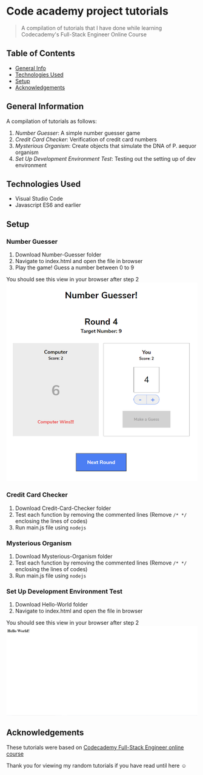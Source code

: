 # Code academy project tutorials

> A compilation of tutorials that I have done while learning Codecademy's Full-Stack Engineer Online Course

## Table of Contents

- [General Info](#general-information)
- [Technologies Used](#technologies-used)
- [Setup](#setup)
- [Acknowledgements](#acknowledgements)

## General Information

A compilation of tutorials as follows:

1. _Number Guesser_: A simple number guesser game
2. _Credit Card Checker_: Verification of credit card numbers
3. _Mysterious Organism_: Create objects that simulate the DNA of P. aequor organism
4. _Set Up Development Environment Test_: Testing out the setting up of dev environment

## Technologies Used

- Visual Studio Code
- Javascript ES6 and earlier

## Setup

### Number Guesser

1. Download Number-Guesser folder
2. Navigate to index.html and open the file in browser
3. Play the game! Guess a number between 0 to 9

You should see this view in your browser after step 2
![Number Guesser Screenshot](./Images/Number-Guesser-Screenshot.PNG)

### Credit Card Checker

1. Download Credit-Card-Checker folder
2. Test each function by removing the commented lines (Remove `/* */` enclosing the lines of codes)
3. Run main.js file using `nodejs`

### Mysterious Organism

1. Download Mysterious-Organism folder
2. Test each function by removing the commented lines (Remove `/* */` enclosing the lines of codes)
3. Run main.js file using `nodejs`

### Set Up Development Environment Test

1. Download Hello-World folder
2. Navigate to index.html and open the file in browser

You should see this view in your browser after step 2
![Hello World Screenshot](./Images/Hello-World-Screenshot.PNG)

## Acknowledgements

These tutorials were based on [Codecademy Full-Stack Engineer online course](https://www.codecademy.com/learn/paths/full-stack-engineer-career-path)

Thank you for viewing my random tutorials if you have read until here :relaxed:
